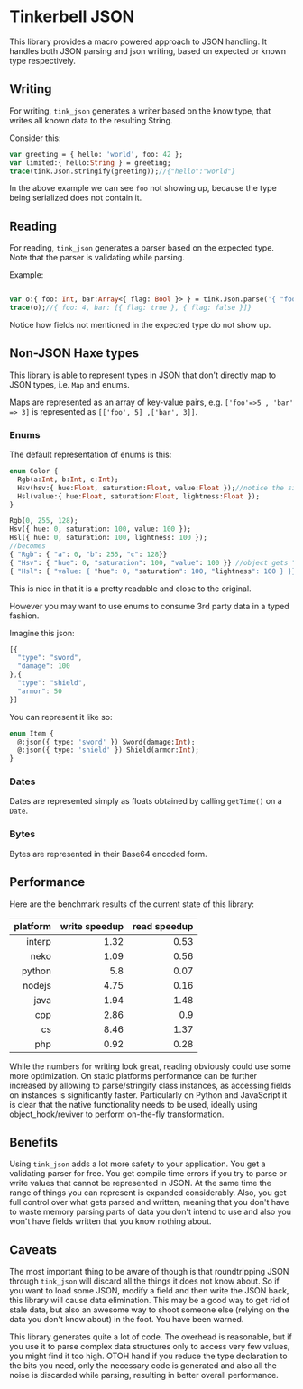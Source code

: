 # Tinkerbell JSON

This library provides a macro powered approach to JSON handling. It handles both JSON parsing and json writing, based on expected or known type respectively.

## Writing

For writing, `tink_json` generates a writer based on the know type, that writes all known data to the resulting String.

Consider this:
  
```haxe
var greeting = { hello: 'world', foo: 42 };
var limited:{ hello:String } = greeting;
trace(tink.Json.stringify(greeting));//{"hello":"world"}
```

In the above example we can see `foo` not showing up, because the type being serialized does not contain it.

## Reading

For reading, `tink_json` generates a parser based on the expected type. Note that the parser is validating while parsing.

Example:
  
```haxe

var o:{ foo: Int, bar:Array<{ flag: Bool }> } = tink.Json.parse('{ "foo": 4, "blub": false, "bar": [{ "flag": true }, { "flag": false, foo: 4 }]}');
trace(o);//{ foo: 4, bar: [{ flag: true }, { flag: false }]}
```

Notice how fields not mentioned in the expected type do not show up.

## Non-JSON Haxe types

This library is able to represent types in JSON that don't directly map to JSON types, i.e. `Map` and enums.

Maps are represented as an array of key-value pairs, e.g. `['foo'=>5 , 'bar' => 3]` is represented as `[['foo', 5] ,['bar', 3]]`.

### Enums

The default representation of enums is this:
  
```haxe
enum Color {
  Rgb(a:Int, b:Int, c:Int);
  Hsv(hsv:{ hue:Float, saturation:Float, value:Float });//notice the single argument with name equal to the constructor
  Hsl(value:{ hue:Float, saturation:Float, lightness:Float });
}

Rgb(0, 255, 128);
Hsv({ hue: 0, saturation: 100, value: 100 });
Hsl({ hue: 0, saturation: 100, lightness: 100 });
//becomes
{ "Rgb": { "a": 0, "b": 255, "c": 128}}
{ "Hsv": { "hue": 0, "saturation": 100, "value": 100 }} //object gets "inlined" because it follows the above convention
{ "Hsl": { "value: { "hue": 0, "saturation": 100, "lightness": 100 } }}
```

This is nice in that it is a pretty readable and close to the original.

However you may want to use enums to consume 3rd party data in a typed fashion.

Imagine this json:

```js
[{
  "type": "sword",
  "damage": 100
},{
  "type": "shield",
  "armor": 50
}]
```

You can represent it like so:
  
```haxe
enum Item {
  @:json({ type: 'sword' }) Sword(damage:Int);
  @:json({ type: 'shield' }) Shield(armor:Int);
}
```

### Dates

Dates are represented simply as floats obtained by calling `getTime()` on a `Date`.

### Bytes

Bytes are represented in their Base64 encoded form.

## Performance

Here are the benchmark results of the current state of this library:

| platform | write speedup | read speedup |
|---------:|--------------:|-------------:|
| interp   |          1.32 |         0.53 |
| neko     |          1.09 |         0.56 |
| python   |          5.8  |         0.07 |
| nodejs   |          4.75 |         0.16 |
| java     |          1.94 |         1.48 |
| cpp      |          2.86 |         0.9  |
| cs       |          8.46 |         1.37 |
| php      |          0.92 |         0.28 |

While the numbers for writing look great, reading obviously could use some more optimization. On static platforms performance can be further increased by allowing to parse/stringify class instances, as accessing fields on instances is significantly faster. Particularly on Python and JavaScript it is clear that the native functionality needs to be used, ideally using object_hook/reviver to perform on-the-fly transformation.

## Benefits

Using `tink_json` adds a lot more safety to your application. You get a validating parser for free. You get compile time errors if you try to parse or write values that cannot be represented in JSON. At the same time the range of things you can represent is expanded considerably. Also, you get full control over what gets parsed and written, meaning that you don't have to waste memory parsing parts of data you don't intend to use and also you won't have fields written that you know nothing about.

## Caveats

The most important thing to be aware of though is that roundtripping JSON through `tink_json` will discard all the things it does not know about. So if you want to load some JSON, modify a field and then write the JSON back, this library will cause data elimination. This may be a good way to get rid of stale data, but also an awesome way to shoot someone else (relying on the data you don't know about) in the foot. You have been warned.

This library generates quite a lot of code. The overhead is reasonable, but if you use it to parse complex data structures only to access very few values, you might find it too high. OTOH hand if you reduce the type declaration to the bits you need, only the necessary code is generated and also all the noise is discarded while parsing, resulting in better overall performance.